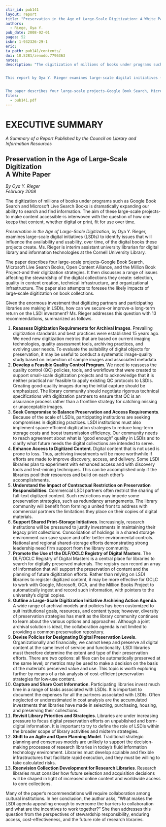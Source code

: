 ```yaml
---
clir_id: pub141
layout: report
title: "Preservation in the Age of Large-Scale Digitization: A White Paper"
authors: 
  - Riege, Oya Y.
pub_date: 2008-02-01
pages: 52
isbn: 1-932326-29-1
eric:
ia_path: pub141/contents/
doi: 10.5281/zenodo.7796363
notes: 
description: "The digitization of millions of books under programs such as Google Book Search and Microsoft Live Search Books is dramatically expanding our ability to search and find information. The aim of these large-scale projects-to make content accessible-is interwoven with the question of how one keeps that content, whether digital or print, fit for use over time.


This report by Oya Y. Rieger examines large-scale digital initiatives (LSDIs) to identify issues that will influence the availability and usability, over time, of the digital books these projects create. Ms. Rieger is interim assistant university librarian for digital library and information technologies at the Cornell University Library.


The paper describes four large-scale projects-Google Book Search, Microsoft Live Search Books, Open Content Alliance, and the Million Book Project-and their digitization strategies. It then discusses a range of issues affecting the stewardship of the digital collections they create: selection, quality in content creation, technical infrastructure, and organizational infrastructure. The paper also attempts to foresee the likely impacts of large-scale digitization on book collections."
files:
  - pub141.pdf
---
```


# EXECUTIVE SUMMARY

_A Summary of a Report Published by the Council on Library and Information Resources_

Preservation in the Age of Large-Scale Digitization  
A White Paper
-------------------------------------------------------------------

_By Oya Y. Rieger  
February 2008_

The digitization of millions of books under programs such as Google Book Search and Microsoft Live Search Books is dramatically expanding our ability to search and find information. The aim of these large-scale projects-to make content accessible-is interwoven with the question of how one keeps that content, whether digital or print, fit for use over time.

_Preservation in the Age of Large-Scale Digitization_, by Oya Y. Rieger, examines large-scale digital initiatives (LSDIs) to identify issues that will influence the availability and usability, over time, of the digital books these projects create. Ms. Rieger is interim assistant university librarian for digital library and information technologies at the Cornell University Library.

The paper describes four large-scale projects-Google Book Search, Microsoft Live Search Books, Open Content Alliance, and the Million Book Project-and their digitization strategies. It then discusses a range of issues affecting the stewardship of the digital collections they create: selection, quality in content creation, technical infrastructure, and organizational infrastructure. The paper also attempts to foresee the likely impacts of large-scale digitization on book collections.

Given the enormous investment that digitizing partners and participating libraries are making in LSDIs, how can we secure-or improve-a long-term return on the LSDI investment? Ms. Rieger addresses this question with 13 recommendations, summarized as follows.

1.  **Reassess Digitization Requirements for Archival Images**. Prevailing digitization standards and best practices were established 15 years ago. We need new digitization metrics that are based on current imaging technologies, quality assessment tools, archiving practices, and evolving user needs. To evaluate the suitability of digital objects for preservation, it may be useful to conduct a systematic image-quality study based on inspection of sample images and associated metadata.
2.  **Develop a Feasible Quality Control Program**. We need to reassess the quality control (QC) policies, tools, and workflows that were created to support small-scale digitization projects and to acknowledge that it is neither practical nor feasible to apply existing QC protocols to LSDIs. Creating good-quality images during the initial capture should be emphasized. The library community should negotiate rigorous technical specifications with digitization partners to ensure that QC is an assurance process rather than a frontline strategy for catching missing or unacceptable images.
3.  **Seek Compromise to Balance Preservation and Access Requirements**. Because of the scale of LSDIs, participating institutions are seeking compromises in digitizing practices. LSDI institutions must also implement space-efficient digitization strategies to reduce long-term storage costs and boost transmission efficiency. Our community needs to reach agreement about what is “good enough” quality in LSDIs and to clarify what future needs the digital collections are intended to serve.
4.  **Enhance Access to Digitized Content**. Digital content that is not used is prone to loss. Thus, archiving investments will be more worthwhile if efforts are made to improve discovery, access, and delivery. Some LSDI libraries plan to experiment with enhanced access and with discovery tools and text-mining techniques. This can be accomplished only if the libraries pool their resources and build on each other’s accomplishments.
5.  **Understand the Impact of Contractual Restriction on Preservation Responsibilities**. Commercial LSDI partners often restrict the sharing of full-text digitized content. Such restrictions may impede some preservation strategies, such as redundancy arrangements. The library community will benefit from forming a united front to address with commercial partners the limitations they place on their copies of digital materials.
6.  **Support Shared Print-Storage Initiatives**. Increasingly, research institutions will be pressured to justify investments in maintaining their legacy print collections. Consolidation of holdings in a shared storage environment can save space and offer better environmental controls. National and regional shared-storage efforts demonstrating strong leadership need firm support from the library community.
7.  **Promote the Use of the DLF/OCLC Registry of Digital Masters**. The DLF/OCLC Registry of Digital Masters is a central place for libraries to search for digitally preserved materials. The registry can record an array of information that will support the preservation of content and the planning of future digitization efforts. Rather than relying on LSDI libraries to register digitized content, it may be more effective for OCLC to work with Google, Microsoft, OCA, and the Million Books Project to automatically ingest and record such information, with pointers to the university’s digital copies.
8.  **Outline a Large-Scale Digitization Initiative Archiving Action Agenda**. A wide range of archival models and policies has been customized to suit institutional goals, resources, and content types; however, diversity of preservation strategies has merit as the library community continues to learn about the various options and approaches. Although a joint archival solution is ideal, the collaboration agenda is not limited to providing a common preservation repository.
9.  **Devise Policies for Designating Digital Preservation Levels**. Organizationally and financially, we cannot keep and preserve all digital content at the same level of service and functionality. LSDI libraries must therefore determine the extent and type of their preservation efforts. There are two options: all files can be automatically preserved at the same level; or metrics may be used to make a decision on the basis of the material’s perceived value and use. This topic is worth exploring further by means of a risk analysis of cost-efficient preservation strategies for low-use content.
10.  **Capture and Share Cost Information**. Participating libraries invest much time in a range of tasks associated with LSDIs. It is important to document the expenses for all the partners associated with LSDIs. Often neglected or underestimated in cost analysis are the accumulated investments that libraries have made in selecting, purchasing, housing, and preserving their collections.
11.  **Revisit Library Priorities and Strategies**. Libraries are under increasing pressure to focus digital preservation efforts on unpublished and born-digital information. It is important to try to define the role of LSDIs within the broader scope of library activities and midterm strategies.
12.  **Shift to an Agile and Open Planning Model**. Traditional strategic planning and consensus models are unlikely to support the decision-making processes of research libraries in today’s fluid information technology environment. Libraries must develop scalable and flexible infrastructures that facilitate rapid execution, and they must be willing to take calculated risks.
13.  **Reenvision Collection Development for Research Libraries**. Research libraries must consider how future selection and acquisition decisions will be shaped in light of increased online content and worldwide access to core collections.

Many of the paper’s recommendations will require collaboration among cultural institutions. In her conclusion, the author asks, “What makes the LSDI agenda appealing enough to overcome the barriers to collaboration and what are the incentives to work together?” She then addresses this question from the perspectives of stewardship responsibility, enduring access, cost-effectiveness, and the future role of research libraries.
